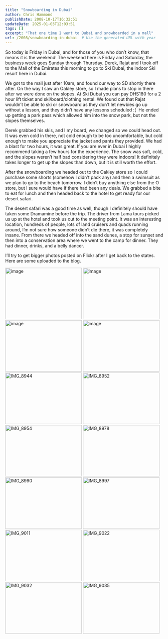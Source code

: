 ```yaml
---
title: "Snowboarding in Dubai"
author: Chris Hammond
publishDate: 2008-10-17T16:32:51
updateDate: 2025-01-03T12:03:51
tags: []
excerpt: "That one time I went to Dubai and snowboarded in a mall"
url: /2008/snowboarding-in-dubai  # Use the generated URL with year
---
```


So today is Friday in Dubai, and for those of you who don’t know, that means it is the weekend! The weekend here is Friday and Saturday, the business week goes Sunday through Thursday. Derek, Rajat and I took off to the Mall of the Emirates this morning to go to Ski Dubai, the indoor Ski resort here in Dubai. 
  
We got to the mall just after 10am, and found our way to SD shortly there after. On the way I saw an Oakley store, so I made plans to stop in there after we were done on the slopes. At Ski Dubai you can pay DHS180 for a 2 hour lift ticket and ski/board/clothing rental. We found out that Rajat wouldn’t be able to ski or snowboard as they don’t let newbies go up without a lesson, and they didn’t have any lessons scheduled :(&#160; He ended up getting a park pass which allowed him into the snow park, but not the slopes themselves. 
  
Derek grabbed his skis, and I my board, we changed so we could head out. It was even cold in there, not cold enough to be too uncomfortable, but cold enough to make you appreciate the jacket and pants they provided. We had a blast for two hours, it was great. If you are ever in Dubai I highly recommend taking a few hours for the experience. The snow was soft, cold, and the slopes weren’t half bad considering they were indoors! It definitely takes longer to get up the slopes than down, but it is still worth the effort.
  
After the snowboarding we headed out to the Oakley store so I could purchase some shorts (somehow I didn’t pack any) and then a swimsuit as we plan to go to the beach tomorrow. I didn’t buy anything else from the O store, but I sure would have if there had been any deals. We grabbed a bite to eat for lunch and then headed back to the hotel to get ready for our desert safari.
  
The desert safari was a good time as well, though I definitely should have taken some Dramamine before the trip. The driver from Lama tours picked us up at the hotel and took us out to the meeting point. It was an interesting location, hundreds of people, lots of land cruisers and quads running around, I’m not sure how someone didn’t die there, it was completely insane. From there we headed off into the sand dunes, a stop for sunset and then into a conservation area where we went to the camp for dinner. They had dinner, drinks, and a belly dancer. 
  
I’ll try to get bigger photos posted on Flickr after I get back to the states. Here are some uploaded to the blog.
  
<a href="/assets/images/PublishThumbnails/WindowsLiveWriter/SnowboardinginDubai_15030/image_2.png"><img title="image" style="border-right: 0px; border-top: 0px; display: inline; border-left: 0px; border-bottom: 0px" height="164" alt="image" src="/assets/images/PublishThumbnails/WindowsLiveWriter/SnowboardinginDubai_15030/image_thumb.png" width="244" border="0" /></a>&#160;<a href="/assets/images/PublishThumbnails/WindowsLiveWriter/SnowboardinginDubai_15030/image_6.png"><img title="image" style="border-right: 0px; border-top: 0px; display: inline; border-left: 0px; border-bottom: 0px" height="164" alt="image" src="/assets/images/PublishThumbnails/WindowsLiveWriter/SnowboardinginDubai_15030/image_thumb_2.png" width="244" border="0" /></a>&#160;<a href="/assets/images/PublishThumbnails/WindowsLiveWriter/SnowboardinginDubai_15030/image_8.png"><img title="image" style="border-right: 0px; border-top: 0px; display: inline; border-left: 0px; border-bottom: 0px" height="164" alt="image" src="/assets/images/PublishThumbnails/WindowsLiveWriter/SnowboardinginDubai_15030/image_thumb_3.png" width="244" border="0" /></a> <a href="/assets/images/PublishThumbnails/WindowsLiveWriter/SnowboardinginDubai_15030/image_10.png"><img title="image" style="border-right: 0px; border-top: 0px; display: inline; border-left: 0px; border-bottom: 0px" height="164" alt="image" src="/assets/images/PublishThumbnails/WindowsLiveWriter/SnowboardinginDubai_15030/image_thumb_4.png" width="244" border="0" /></a> <a href="/assets/images/PublishThumbnails/WindowsLiveWriter/SnowboardinginDubai_15030/IMG_8944.jpg"><img title="IMG_8944" style="border-right: 0px; border-top: 0px; display: inline; border-left: 0px; border-bottom: 0px" height="164" alt="IMG_8944" src="/assets/images/PublishThumbnails/WindowsLiveWriter/SnowboardinginDubai_15030/IMG_8944_thumb.jpg" width="244" border="0" /></a> <a href="/assets/images/PublishThumbnails/WindowsLiveWriter/SnowboardinginDubai_15030/IMG_8952.jpg"><img title="IMG_8952" style="border-right: 0px; border-top: 0px; display: inline; border-left: 0px; border-bottom: 0px" height="164" alt="IMG_8952" src="/assets/images/PublishThumbnails/WindowsLiveWriter/SnowboardinginDubai_15030/IMG_8952_thumb.jpg" width="244" border="0" /></a> <a href="/assets/images/PublishThumbnails/WindowsLiveWriter/SnowboardinginDubai_15030/IMG_8954.jpg"><img title="IMG_8954" style="border-right: 0px; border-top: 0px; display: inline; border-left: 0px; border-bottom: 0px" height="164" alt="IMG_8954" src="/assets/images/PublishThumbnails/WindowsLiveWriter/SnowboardinginDubai_15030/IMG_8954_thumb.jpg" width="244" border="0" /></a> <a href="/assets/images/PublishThumbnails/WindowsLiveWriter/SnowboardinginDubai_15030/IMG_8978.jpg"><img title="IMG_8978" style="border-right: 0px; border-top: 0px; display: inline; border-left: 0px; border-bottom: 0px" height="164" alt="IMG_8978" src="/assets/images/PublishThumbnails/WindowsLiveWriter/SnowboardinginDubai_15030/IMG_8978_thumb.jpg" width="244" border="0" /></a> <a href="/assets/images/PublishThumbnails/WindowsLiveWriter/SnowboardinginDubai_15030/IMG_8990.jpg"><img title="IMG_8990" style="border-right: 0px; border-top: 0px; display: inline; border-left: 0px; border-bottom: 0px" height="164" alt="IMG_8990" src="/assets/images/PublishThumbnails/WindowsLiveWriter/SnowboardinginDubai_15030/IMG_8990_thumb.jpg" width="244" border="0" /></a> <a href="/assets/images/PublishThumbnails/WindowsLiveWriter/SnowboardinginDubai_15030/IMG_8997.jpg"><img title="IMG_8997" style="border-right: 0px; border-top: 0px; display: inline; border-left: 0px; border-bottom: 0px" height="164" alt="IMG_8997" src="/assets/images/PublishThumbnails/WindowsLiveWriter/SnowboardinginDubai_15030/IMG_8997_thumb.jpg" width="244" border="0" /></a> <a href="/assets/images/PublishThumbnails/WindowsLiveWriter/SnowboardinginDubai_15030/IMG_9011.jpg"><img title="IMG_9011" style="border-right: 0px; border-top: 0px; display: inline; border-left: 0px; border-bottom: 0px" height="164" alt="IMG_9011" src="/assets/images/PublishThumbnails/WindowsLiveWriter/SnowboardinginDubai_15030/IMG_9011_thumb.jpg" width="244" border="0" /></a> <a href="/assets/images/PublishThumbnails/WindowsLiveWriter/SnowboardinginDubai_15030/IMG_9022.jpg"><img title="IMG_9022" style="border-right: 0px; border-top: 0px; display: inline; border-left: 0px; border-bottom: 0px" height="164" alt="IMG_9022" src="/assets/images/PublishThumbnails/WindowsLiveWriter/SnowboardinginDubai_15030/IMG_9022_thumb.jpg" width="244" border="0" /></a> <a href="/assets/images/PublishThumbnails/WindowsLiveWriter/SnowboardinginDubai_15030/IMG_9032.jpg"><img title="IMG_9032" style="border-right: 0px; border-top: 0px; display: inline; border-left: 0px; border-bottom: 0px" height="164" alt="IMG_9032" src="/assets/images/PublishThumbnails/WindowsLiveWriter/SnowboardinginDubai_15030/IMG_9032_thumb.jpg" width="244" border="0" /></a> <a href="/assets/images/PublishThumbnails/WindowsLiveWriter/SnowboardinginDubai_15030/IMG_9035.jpg"><img title="IMG_9035" style="border-right: 0px; border-top: 0px; display: inline; border-left: 0px; border-bottom: 0px" height="164" alt="IMG_9035" src="/assets/images/PublishThumbnails/WindowsLiveWriter/SnowboardinginDubai_15030/IMG_9035_thumb.jpg" width="244" border="0" /></a>

